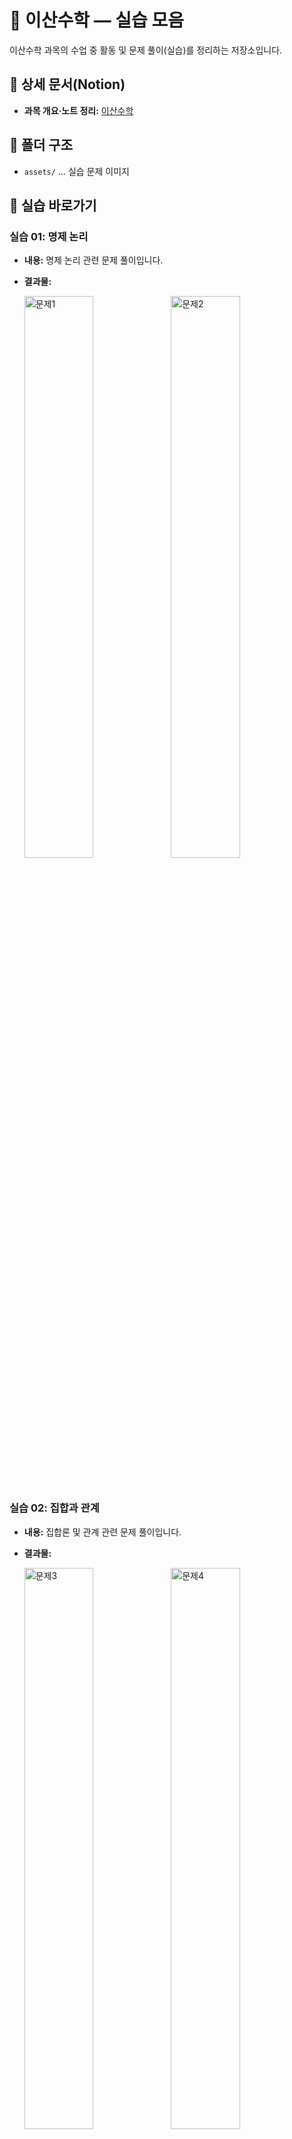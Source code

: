 # 🎲 이산수학 — 실습 모음

이산수학 과목의 수업 중 활동 및 문제 풀이(실습)를 정리하는 저장소입니다.

## 🔗 상세 문서(Notion)
- **과목 개요·노트 정리:** [이산수학](https://www.notion.so/295391b84d244078aaf34e6d1c3c6781?source=copy_link)

## 📂 폴더 구조
- `assets/` … 실습 문제 이미지

## 🧭 실습 바로가기

### 실습 01: 명제 논리
- **내용:** 명제 논리 관련 문제 풀이입니다.
- **결과물:**
  
  <img src="https://github.com/jihun-moon/daegu-univ-cs/blob/main/2nd-grade/discrete-mathematics/assets/discrete-math-assignment-1.jpg" alt="문제1" width="48%"> <img src="https://github.com/jihun-moon/daegu-univ-cs/blob/main/2nd-grade/discrete-mathematics/assets/discrete-math-assignment-2.jpg" alt="문제2" width="48%">

<br>

### 실습 02: 집합과 관계
- **내용:** 집합론 및 관계 관련 문제 풀이입니다.
- **결과물:**
  
  <img src="https://github.com/jihun-moon/daegu-univ-cs/blob/main/2nd-grade/discrete-mathematics/assets/discrete-math-assignment-3.jpg" alt="문제3" width="48%"> <img src="https://github.com/jihun-moon/daegu-univ-cs/blob/main/2nd-grade/discrete-mathematics/assets/discrete-math-assignment-4.jpg" alt="문제4" width="48%">

## 📄 라이선스
MIT
